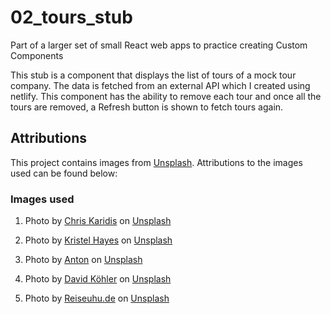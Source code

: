 # 02_tours_stub

Part of a larger set of small React web apps to practice creating Custom Components

This stub is a component that displays the list of tours of a mock tour company. The data is fetched from an external API which I created using netlify. This component has the ability to remove each tour and once all the tours are removed, a Refresh button is shown to fetch tours again.

## Attributions

This project contains images from [Unsplash](https://unsplash.com/). Attributions to the images used can be found below:

### Images used

1. Photo by <a href="https://unsplash.com/de/@chriskaridis?utm_source=unsplash&utm_medium=referral&utm_content=creditCopyText">Chris Karidis</a> on <a href="https://unsplash.com/images/travel/paris?utm_source=unsplash&utm_medium=referral&utm_content=creditCopyText">Unsplash</a>

2. Photo by <a href="https://unsplash.com/@kristelhayes?utm_source=unsplash&utm_medium=referral&utm_content=creditCopyText">Kristel Hayes</a> on <a href="https://unsplash.com/photos/C2OWfqwQRqY?utm_source=unsplash&utm_medium=referral&utm_content=creditCopyText">Unsplash</a>

3. Photo by <a href="https://unsplash.com/pt-br/@uniqueton?utm_source=unsplash&utm_medium=referral&utm_content=creditCopyText">Anton</a> on <a href="https://unsplash.com/photos/DcojOveFhT8?utm_source=unsplash&utm_medium=referral&utm_content=creditCopyText">Unsplash</a>

4. Photo by <a href="https://unsplash.com/@davidkhlr?utm_source=unsplash&utm_medium=referral&utm_content=creditCopyText">David Köhler</a> on <a href="https://unsplash.com/photos/VFRTXGw1VjU?utm_source=unsplash&utm_medium=referral&utm_content=creditCopyText">Unsplash</a>

5. Photo by <a href="https://unsplash.com/@reiseuhu?utm_source=unsplash&utm_medium=referral&utm_content=creditCopyText">Reiseuhu.de</a> on <a href="https://unsplash.com/photos/MEQ5FsJe1eI?utm_source=unsplash&utm_medium=referral&utm_content=creditCopyText">Unsplash</a>
